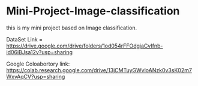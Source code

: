# Mini-Project-Image-classification
this is my mini project based on Image classification.



DataSet Link = https://drive.google.com/drive/folders/1od054rFFOdgjaCvIfnb-id06iBJsa12v?usp=sharing

Google Coloabortory link: https://colab.research.google.com/drive/13jCMTuyGWvloANzk0v3sK02m7WxvAqCV?usp=sharing
